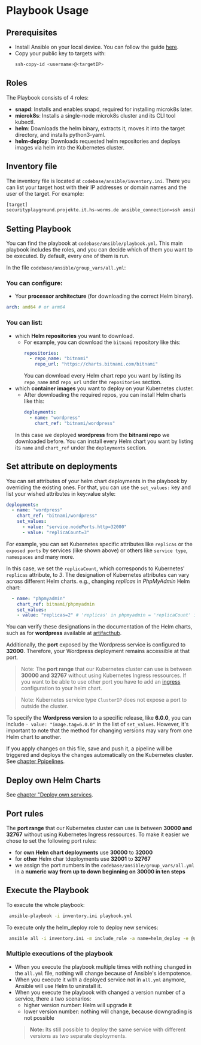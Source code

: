 # Playbook Usage

## Prerequisites

- Install Ansible on your local device. You can follow the guide [here](https://gitlab.rlp.net/top/24s/secplay/codebase/-/blob/main/README.md?ref_type=heads#installation).
- Copy your public key to targets with:
  ```bash 
  ssh-copy-id <username>@<targetIP>
  ```

## Roles

The Playbook consists of 4 roles:
- **snapd**: Installs and enables snapd, required for installing microk8s later.
- **microk8s**: Installs a single-node microk8s cluster and its CLI tool kubectl.
- **helm**: Downloads the helm binary, extracts it, moves it into the target directory, and installs python3-yaml.
- **helm-deploy**: Downloads requested helm repositories and deploys images via helm into the Kubernetes cluster.

## Inventory file

The inventory file is located at `codebase/ansible/inventory.ini`. There you can list your target host with their IP addresses or domain names and the user of the target.
For example:
```bash
[target]
securityplayground.projekte.it.hs-worms.de ansible_connection=ssh ansible_ssh_user=securityplayground
```

## Setting Playbook

You can find the playbook at `codebase/ansible/playbook.yml`. This main playbook includes the roles, and you can decide which of them you want to be executed. By default, every one of them is run.

In the file `codebase/ansible/group_vars/all.yml`:

### You can configure:
  - Your **processor architecture** (for downloading the correct Helm binary).

  ```yaml
  arch: amd64 # or arm64
  ```

### You can list:
  - which **Helm repositories** you want to download.
    - For example, you can download the `bitnami` repository like this:
      ```yaml
      repositories:
        - repo_name: "bitnami"
          repo_url: "https://charts.bitnami.com/bitnami"
      ```
      You can download every Helm chart repo you want by listing its `repo_name` and `repo_url` under the `repositories` section. 
  - which **container images** you want to deploy on your Kubernetes cluster.
    - After downloading the required repos, you can install Helm charts like this:
      ```yaml
      deployments:
        - name: "wordpress"
          chart_ref: "bitnami/wordpress"
      ```
    In this case we deployed **wordpress** from the **bitnami repo** we downloaded before. You can install every Helm chart you want by listing its `name` and `chart_ref` under the `deployments` section.

## Set attribute on deployments
You can set attributes of your helm chart deployments in the playbook by overriding the existing ones.
For that, you can use the `set_values:` key and list your wished attributes in key:value style:
```yaml
deployments:
  - name: "wordpress"
    chart_ref: "bitnami/wordpress"
    set_values:
      - value: "service.nodePorts.http=32000"
      - value: "replicaCount=3"
```
For example, you can set Kubernetes specific attributes like `replicas` or the `exposed ports` by services (like shown above) or others like `service type`, `namespaces` and many more.

In this case, we set the `replicaCount`, which corresponds to Kubernetes' `replicas` attribute, to *3*. The designation of Kubernetes attributes can vary across different Helm charts.
e.g., changing *replicas* in *PhpMyAdmin* Helm chart:
```yaml
  - name: "phpmyadmin"
    chart_ref: bitnami/phpmyadmin
    set_values:
    - value: "replicas=2" # 'replicas' in phpmyadmin = 'replicaCount' in wordpress
```

You can verify these designations in the documentation of the Helm charts, such as for **wordpress** available at [artifacthub](https://artifacthub.io/packages/helm/bitnami/wordpress).

Additionally, the **port** exposed by the Wordpress service is configured to **32000**. Therefore, your Wordpress deployment remains accessible at that port.

> Note: The **port range** that our Kubernetes cluster can use is between **30000 and 32767** without using Kubernetes Ingress ressources. If you want to be able to use other port you have to add an [ingress]() configuration to your helm chart.

> Note: Kubernetes service type `ClusterIP` does not expose a port to outside the cluster.

To specify the **Wordpress version** to a specific release, like **6.0.0**, you can include `- value: "image.tag=6.0.0"` in the list of `set_values`. However, it's important to note that the method for changing versions may vary from one Helm chart to another.

If you apply changes on this file, save and push it, a pipeline will be triggered and deploys the changes automatically on the Kubernetes cluster. See [chapter Ppipelines](https://gitlab.rlp.net/groups/top/24s/secplay/-/wikis/Pipelines).

## Deploy own Helm Charts

See [chapter "Deploy own services](./deploy-own-services.md).

## Port rules

The **port range** that our Kubernetes cluster can use is between **30000 and 32767** without using Kubernetes Ingress ressources.
To make it easier we chose to set the following port rules:
- for **own Helm chart deployments** use **30000** to **32000**
- for **other** Helm char tdeployments use **32001** to **32767**
- we assign the port numbers in the `codebase/ansible/group_vars/all.yml` in a **numeric way from up to down beginning on 30000 in ten steps**


## Execute the Playbook

To execute the whole playbook:
```bash
 ansible-playbook -i inventory.ini playbook.yml
```

To execute only the helm_deploy role to deploy new services:

```bash
 ansible all -i inventory.ini -m include_role -a name=helm_deploy -e @group_vars/all.yml
```

### Multiple executions of the playbook

- When you execute the playbook multiple times with nothing changed in the `all.yml` file, nothing will change because of Ansible's idempotence.
- When you execute it with a deployed service not in `all.yml` anymore, Ansible will use Helm to uninstall it.
- When you execute the playbook with changed a version number of a service, there a two scenarios:
  - higher version number: Helm will upgrade it
  - lower version number: nothing will change, because downgrading is not possible
  > **Note:** Its still possible to deploy the same service with different versions as two separate deployments. 